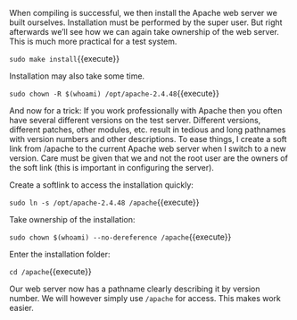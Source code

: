 When compiling is successful, we then install the Apache web server we built ourselves. Installation must be performed by the super user. But right afterwards we’ll see how we can again take ownership of the web server. This is much more practical for a test system.

`sudo make install`{{execute}}

Installation may also take some time.

`sudo chown -R $(whoami) /opt/apache-2.4.48`{{execute}}

And now for a trick: If you work professionally with Apache then you often have several different versions on the test server. Different versions, different patches, other modules, etc. result in tedious and long pathnames with version numbers and other descriptions. To ease things, I create a soft link from /apache to the current Apache web server when I switch to a new version. Care must be given that we and not the root user are the owners of the soft link (this is important in configuring the server).

Create a softlink to access the installation quickly:

`sudo ln -s /opt/apache-2.4.48 /apache`{{execute}}

Take ownership of the installation:

`sudo chown $(whoami) --no-dereference /apache`{{execute}}

Enter the installation folder:

`cd /apache`{{execute}}

Our web server now has a pathname clearly describing it by version number. We will however simply use `/apache` for access. This makes work easier.
